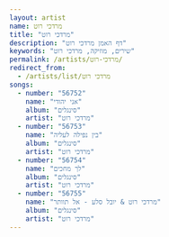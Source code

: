 ```yaml
---
layout: artist
name: מרדכי רוט
title: "מרדכי רוט"
description: "דף האמן מרדכי רוט"
keywords: "שירים, מוזיקה, מרדכי רוט"
permalink: /artists/מרדכי-רוט/
redirect_from:
  - /artists/list/מרדכי רוט
songs:
  - number: "56752"
    name: "אני יהודי"
    album: "סינגלים"
    artist: "מרדכי רוט"
  - number: "56753"
    name: "בין נפילה לעליה"
    album: "סינגלים"
    artist: "מרדכי רוט"
  - number: "56754"
    name: "לך מחכים"
    album: "סינגלים"
    artist: "מרדכי רוט"
  - number: "56755"
    name: "מרדכי רוט & יובל סלע - אל תוותר"
    album: "סינגלים"
    artist: "מרדכי רוט"
---
```

